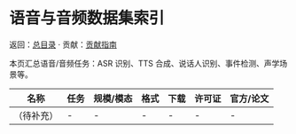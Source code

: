 # 语音与音频数据集索引

返回：[总目录](./README.md) · 贡献：[贡献指南](./contribute.md)

本页汇总语音/音频任务：ASR 识别、TTS 合成、说话人识别、事件检测、声学场景等。

| 名称 | 任务 | 规模/模态 | 格式 | 下载 | 许可证 | 官方/论文 |
| --- | --- | --- | --- | --- | --- | --- |
| （待补充） | - | - | - | - | - | - |


